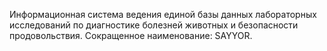 Информационная система ведения единой базы данных лабораторных исследований по диагностике болезней животных и безопасности продовольствия.
Сокращенное наименование: SAYYOR. 	
